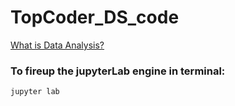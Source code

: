 # TopCoder_DS_code

[What is Data Analysis?](https://www.freecodecamp.org/news/what-is-data-analysis/)


### To fireup the jupyterLab engine in terminal:  
```sh
jupyter lab
```
